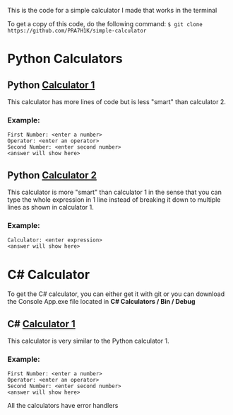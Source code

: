 This is the code for a simple calculator I made that works in the terminal

To get a copy of this code, do the following command:
`$ git clone https://github.com/PRA7H1K/simple-calculator`

# Python Calculators

## Python [Calculator 1](https://github.com/PRA7H1K/simple-calculator/blob/main/Python%20Calculators/calculator_1.py)
This calculator has more lines of code but is less "smart" than calculator 2.

### Example:
```
First Number: <enter a number>
Operator: <enter an operator>
Second Number: <enter second number>
<answer will show here>
```

## Python [Calculator 2](https://github.com/PRA7H1K/simple-calculator/blob/main/Python%20Calculators/calculator_2.py)
This calculator is more "smart" than calculator 1 in the sense that you can type the whole expression in 1 line instead of breaking it down to multiple lines as shown in calculator 1.

### Example:
```
Calculator: <enter expression>
<answer will show here>
```

# C# Calculator
To get the C# calculator, you can either get it with git or you can download the Console App.exe file located in __C# Calculators / Bin / Debug__

## C# [Calculator 1](https://github.com/PRA7H1K/simple-calculator/blob/main/C#%20Calculators/program.cs)
This calculator is very similar to the Python calculator 1.

### Example:
```
First Number: <enter a number>
Operator: <enter an operator>
Second Number: <enter second number>
<answer will show here>
```


All the calculators have error handlers
